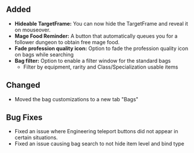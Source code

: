 ## Added

- **Hideable TargetFrame:** You can now hide the TargetFrame and reveal it on mouseover.
- **Mage Food Reminder:** A button that automatically queues you for a follower dungeon to obtain free mage food.
- **Fade profession quality icon:** Option to fade the profession quality icon on bags while searching
- **Bag filter:** Option to enable a filter window for the standard bags
  - Filter by equipment, rarity and Class/Specialization usable items

## Changed

- Moved the bag customizations to a new tab "Bags"

## Bug Fixes

- Fixed an issue where Engineering teleport buttons did not appear in certain situations.
- Fixed an issue causing bag search to not hide item level and bind type
